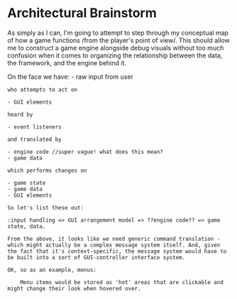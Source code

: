 # Architectural Brainstorm #

As simply as I can, I'm going to attempt to step through my conceptual map of how a game functions /from the player's point of view/. This should allow me to construct a game engine alongside debug visuals without too much confusion when it comes to organizing the relationship between the data, the framework, and the engine behind it.

On the face we have:
	- raw input from user

	who attempts to act on

	- GUI elements

	heard by

	- event listeners

	and translated by

	- engine code //super vague! what does this mean?
	- game data

	which performs changes on

	- game state
	- game data
	- GUI elements

	So let's list these out:

	:input handling => GUI arrangement model => ??engine code?? => game state, data.

	From the above, it looks like we need generic command translation - which might actually be a complex message system itself. And, given the fact that it's context-specific, the message system would have to be built into a sort of GUI-controller interface system.

	OK, so as an example, menus:

		Menu items would be stored as 'hot' areas that are clickable and might change their look when hovered over.

		
